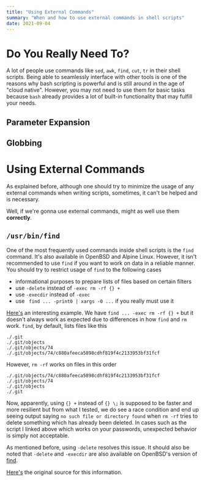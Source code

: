 ```yaml
---
title: "Using External Commands"
summary: "When and how to use external commands in shell scripts"
date: 2021-09-04
---
```


# Do You Really Need To?

A lot of people use commands like `sed`, `awk`, `find`, `cut`, `tr` in their shell scripts. Being
able to seamlessly interface with other tools is one of the reasons why bash scripting is powerful
and is still around in the age of "cloud native". However, you may not need to use them for basic
tasks because `bash` already provides a lot of built-in functionality that may fulfill your needs.

## Parameter Expansion

## Globbing

# Using External Commands

As explained before, although one should try to minimize the usage of any external commands when
writing scripts, sometimes, it can't be helped and is necessary.

Well, if we're gonna use external commands, might as well use them **correctly**.

## `/usr/bin/find`

One of the most frequently used commands inside shell scripts is the `find` command. It's also
available in OpenBSD and Alpine Linux. However, it isn't recommended to use `find` if you want to
work on data in a reliable manner. You should try to restrict usage of `find` to the following cases

- informational purposes to prepare lists of files based on certain filters
- use `-delete` instead of `-exec rm -rf {} +`
- use `-execdir` instead of `-exec`
- use ` find ... -print0 | xargs -0 ...` if you really must use it

[Here's](https://github.com/8go/pass-grave/blob/6f26a1bcc046a5d85fb74a4ab27af5c78e66a932/grave.bash#L160)
an interesting example. We have `find ... -exec rm -rf {} +` but it doesn't always work as expected
due to differences in how `find` and `rm` work. `find`, by default, lists files like this

```
./.git
./.git/objects
./.git/objects/74
./.git/objects/74/c880afeeca5898cdhf819f4c2133953bf31fcf
```

However, `rm -rf` works on files in this order

```
./.git/objects/74/c880afeeca5898cdhf819f4c2133953bf31fcf
./.git/objects/74
./.git/objects
./.git
```

Now, apparently, using `{} +` instead of `{} \;` is supposed to be faster and more resilient but
from what I tested, we do see a race condition and end up seeing output saying `no such file or
directory found` when `rm -rf` tries to delete something which has already been deleted. In cases
such as the script I linked above which works on your passwords, unexpected behavior is simply not
acceptable.

As mentioned before, using `-delete` resolves this issue. It should also be noted that `-delete` and
`-execdir` are also available on OpenBSD's version of [find](https://man.openbsd.org/find.1).

[Here's](https://www.gnu.org/software/findutils/manual/html_node/find_html/Security-Considerations-for-find.html)
the original source for this information.
